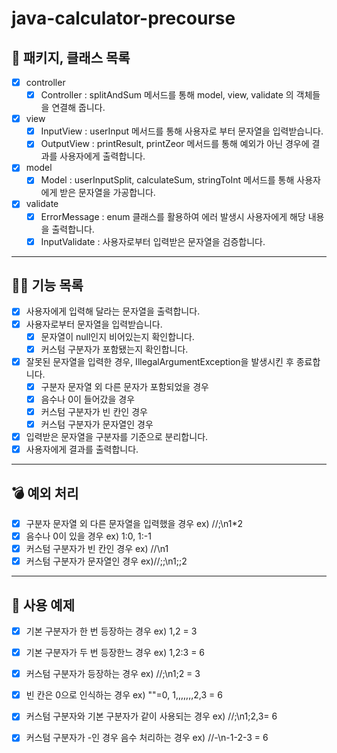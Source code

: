 # java-calculator-precourse

## 📌 패키지, 클래스 목록
- [x] controller 
  - [x] Controller : splitAndSum 메서드를 통해 model, view, validate 의 객체들을 연결해 줍니다.
- [x] view
  - [x] InputView : userInput 메서드를 통해 사용자로 부터 문자열을 입력받습니다.
  - [x] OutputView : printResult, printZeor 메서드를 통해 예외가 아닌 경우에 결과를 사용자에게 출력합니다.
- [x] model
  - [x] Model : userInputSplit, calculateSum, stringToInt 메서드를 통해 사용자에게 받은 문자열을 가공합니다. 
- [x] validate
  - [x] ErrorMessage : enum 클래스를 활용하여 에러 발생시 사용자에게 해당 내용을 출력합니다.
  - [x] InputValidate : 사용자로부터 입력받은 문자열을 검증합니다.
---
## 🚴‍♂️ 기능 목록
- [x] 사용자에게 입력해 달라는 문자열을 출력합니다. 
- [x] 사용자로부터 문자열을 입력받습니다.
  - [x] 문자열이 null인지 비어있는지 확인합니다.
  - [x] 커스텀 구분자가 포함됐는지 확인합니다.
- [x] 잘못된 문자열을 입력한 경우, IllegalArgumentException을 발생시킨 후 종료합니다.
  - [x] 구분자 문자열 외 다른 문자가 포함되었을 경우
  - [x] 음수나 0이 들어갔을 경우
  - [x] 커스텀 구분자가 빈 칸인 경우
  - [x] 커스텀 구분자가 문자열인 경우
- [x] 입력받은 문자열을 구분자를 기준으로 분리합니다.
- [x] 사용자에게 결과를 출력합니다.
---
## 💣 예외 처리
- [x] 구분자 문자열 외 다른 문자열을 입력했을 경우 ex) //;\n1*2
- [x] 음수나 0이 있을 경우 ex) 1:0, 1:-1
- [x] 커스텀 구분자가 빈 칸인 경우 ex) //\n1
- [x] 커스텀 구분자가 문자열인 경우 ex)//;;\n1;;2
---
## 🚀 사용 예제
- [x] 기본 구분자가 한 번 등장하는 경우 ex) 1,2 = 3
- [x] 기본 구분자가 두 번 등장한느 경우 ex) 1,2:3 = 6
- [x] 커스텀 구분자가 등장하는 경우 ex) //;\n1;2 = 3
- [x] 빈 칸은 0으로 인식하는 경우 ex) ""=0, 1,,,,,,,2,3 = 6
- [x] 커스텀 구분자와 기본 구분자가 같이 사용되는 경우 ex) //;\n1;2,3= 6
- [x] 커스텀 구분자가 -인 경우 음수 처리하는 경우 ex) //-\n-1-2-3 = 6



